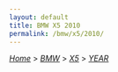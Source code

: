 ```yaml
---
layout: default
title: BMW X5 2010
permalink: /bmw/x5/2010/
---
```

[*Home*](/) > [*BMW*](/bmw/) > [*X5*](/bmw/x5/) > [*YEAR*](/bmw/x5/year/)

